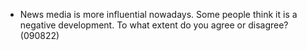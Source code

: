 * News media is more influential nowadays. Some people think it is a negative development. To what extent do you agree or disagree? \(090822\)




